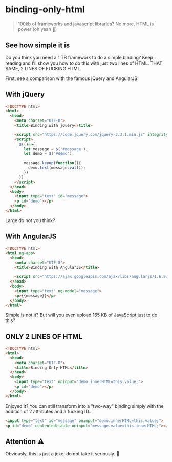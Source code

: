 # binding-only-html

> 100kb of frameworks and javascript libraries? No more, HTML is power (oh yeah 🤘)

## See how simple it is

Do you think you need a 1 TB framework to do a simple binding? Keep reading and I'll show you how to do this with just two lines of HTML.
THAT SAME, 2 LINES OF FUCKING HTML.

First, see a comparison with the famous jQuery and AngularJS:

## With jQuery

``` html
<!DOCTYPE html>
<html>
  <head>
    <meta charset="UTF-8">
    <title>Binding with jQuery</title>

    <script src="https://code.jquery.com/jquery-3.3.1.min.js" integrity="sha256-FgpCb/KJQlLNfOu91ta32o/NMZxltwRo8QtmkMRdAu8=" crossorigin="anonymous"></script>
    <script>
      $(()=>{
        let message = $('#message');
        let demo = $('#demo');

        message.keyup(function(){
          demo.text(message.val());
        })
      })
    </script>
  </head>
  <body>
    <input type="text" id="message">
    <p id="demo"></p>
  </body>
</html>
```

Large do not you think?

## With AngularJS

``` html
<!DOCTYPE html>
<html ng-app>
  <head>
    <meta charset="UTF-8">
    <title>Binding with AngularJS</title>

    <script src="https://ajax.googleapis.com/ajax/libs/angularjs/1.6.9/angular.min.js"></script>
  </head>
  <body>
    <input type="text" ng-model="message">
    <p>{{message}}</p>
  </body>
</html>
```

Simple is not it? But will you even upload 165 KB of JavaScript just to do this?

## ONLY 2 LINES OF HTML

``` html
<!DOCTYPE html>
<html>
  <head>
    <meta charset="UTF-8">
    <title>Binding Only HTML</title>
  </head>
  <body>
    <input type="text" oninput="demo.innerHTML=this.value;">
    <p id="demo"></p>
  </body>
</html>
```

Enjoyed it? You can still transform into a "two-way" binding simply with the addition of 2 attributes and a fucking ID..

``` html
<input type="text" id="message" oninput="demo.innerHTML=this.value;">
<p id="demo" contenteditable oninput="message.value=this.innerHTML;"></p>
```

## Attention ⚠️
Obviously, this is just a joke, do not take it seriously. 👾
